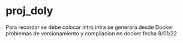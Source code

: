 # proj_doly
Para recordar se debe colocar intro
intra
se generara desde Docker
problemas de versionamiento y compilacion en docker fecha 8/01/22
